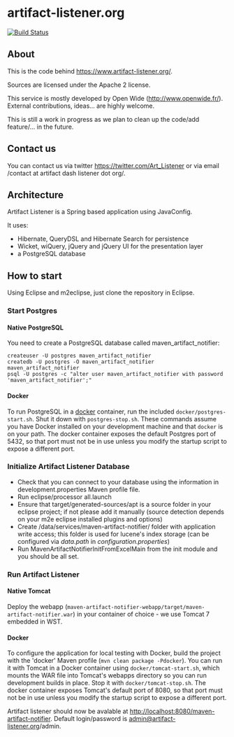 artifact-listener.org
=====================

[![Build Status](https://travis-ci.org/openwide-java/artifact-listener.svg?branch=master)](https://travis-ci.org/openwide-java/artifact-listener)

About
-----

This is the code behind https://www.artifact-listener.org/.

Sources are licensed under the Apache 2 license.

This service is mostly developed by Open Wide (http://www.openwide.fr/). External contributions, ideas... are highly welcome.

This is still a work in progress as we plan to clean up the code/add feature/... in the future.

Contact us
----------

You can contact us via twitter https://twitter.com/Art_Listener or via email /contact at artifact dash listener dot org/.

Architecture
------------

Artifact Listener is a Spring based application using JavaConfig.

It uses:
- Hibernate, QueryDSL and Hibernate Search for persistence
- Wicket, wiQuery, jQuery and jQuery UI for the presentation layer
- a PostgreSQL database

How to start
------------

Using Eclipse and m2eclipse, just clone the repository in Eclipse.

### Start Postgres

#### Native PostgreSQL

You need to create a PostgreSQL database called maven_artifact_notifier:
```
createuser -U postgres maven_artifact_notifier
createdb -U postgres -O maven_artifact_notifier maven_artifact_notifier
psql -U postgres -c "alter user maven_artifact_notifier with password 'maven_artifact_notifier';"
```

#### Docker

To run PostgreSQL in a [docker](https://www.docker.com/) container, run the included `docker/postgres-start.sh`.
Shut it down with `postgres-stop.sh`. These commands assume you have Docker installed on your
development machine and that `docker` is on your path. The docker container exposes the default Postgres port of 5432,
so that port must not be in use unless you modify the startup script to expose a different port.

### Initialize Artifact Listener Database

- Check that you can connect to your database using the information in development.properties Maven profile file.
- Run eclipse/processor all.launch
- Ensure that target/generated-sources/apt is a source folder in your eclipse project; if not please add it manually
(source detection depends on your m2e eclipse installed plugins and options)
- Create /data/services/maven-artifact-notifier/ folder with application write access; this folder is used for lucene's
index storage (can be configured via *data.path* in *configuration.properties*)
- Run MavenArtifactNotifierInitFromExcelMain from the init module and you should be all set.

### Run Artifact Listener

#### Native Tomcat

Deploy the webapp (`maven-artifact-notifier-webapp/target/maven-artifact-notifier.war`) in your container of choice - we use Tomcat 7 embedded in WST.

#### Docker

To configure the application for local testing with Docker, build the project with the 'docker' Maven profile (`mvn clean package -Pdocker`).
You can run it with Tomcat in a Docker container using `docker/tomcat-start.sh`, which mounts the WAR file into Tomcat's  webapps directory so you can run development builds in place. Stop it with `docker/tomcat-stop.sh`. The docker container exposes Tomcat's default port of 8080, so that port must not be in use unless you modify the startup script to expose a different port.

Artifact listener should now be avalable at [http://localhost:8080/maven-artifact-notifier](http://localhost:8080/maven-artifact-notifier). Default login/password is admin@artifact-listener.org/admin.
